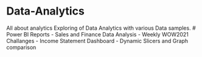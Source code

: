 # Data-Analytics
All about analytics
Exploring of Data Analytics with various Data samples.
    # Power BI Reports 
    - Sales and Finance Data Analysis
    - Weekly WOW2021 Challanges
    - Income Statement Dashboard
    - Dynamic Slicers and Graph comparison


